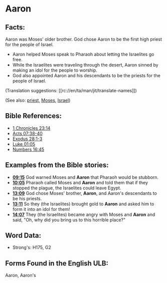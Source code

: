 # Aaron

## Facts:

Aaron was Moses' older brother. God chose Aaron to be the first high priest for the people of Israel.

* Aaron helped Moses speak to Pharaoh about letting the Israelites go free.
* While the Israelites were traveling through the desert, Aaron sinned by making an idol for the people to worship.
* God also appointed Aaron and his descendants to be the priests for the people of Israel.

(Translation suggestions: [[rc://en/ta/man/jit/translate-names]])

(See also: [priest](../kt/priest.md), [Moses](../names/moses.md), [Israel](../kt/israel.md))

## Bible References:

* [1 Chronicles 23:14](rc://en/tn/help/1ch/23/14)
* [Acts 07:38-40](rc://en/tn/help/act/07/38)
* [Exodus 28:1-3](rc://en/tn/help/exo/28/01)
* [Luke 01:05](rc://en/tn/help/luk/01/05)
* [Numbers 16:45](rc://en/tn/help/num/16/45)

## Examples from the Bible stories:

* __[09:15](rc://en/tn/help/obs/09/15)__ God warned Moses and __Aaron__ that Pharaoh would be stubborn.
* __[10:05](rc://en/tn/help/obs/10/05)__ Pharaoh called Moses and __Aaron__ and told them that if they stopped the plague, the Israelites could leave Egypt.
* __[13:09](rc://en/tn/help/obs/13/09)__ God chose Moses' brother, __Aaron__, and Aaron's descendants to be his priests.
* __[13:11](rc://en/tn/help/obs/13/11)__ So they (the Israelites) brought gold to __Aaron__ and asked him to form it into an idol for them!
* __[14:07](rc://en/tn/help/obs/14/07)__ They (the Israelites) became angry with Moses and __Aaron__ and said, "Oh, why did you bring us to this horrible place?"

## Word Data:

* Strong's: H175, G2

## Forms Found in the English ULB:

Aaron, Aaron's

